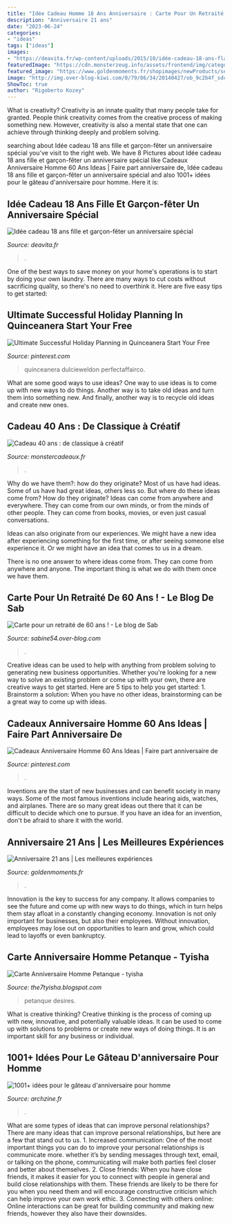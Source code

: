 ```yaml
---
title: "Idée Cadeau Homme 18 Ans Anniversaire : Carte Pour Un Retraité De 60 Ans !"
description: "Anniversaire 21 ans"
date: "2023-06-24"
categories:
- "ideas"
tags: ["ideas"]
images:
- "https://deavita.fr/wp-content/uploads/2015/10/idée-cadeau-18-ans-flasques-cuir-pourpre-rose-corail.jpg"
featuredImage: "https://cdn.monsterzeug.info/assets/frontend/img/categories/57.jpg"
featured_image: "https://www.goldenmoments.fr/shopimages/newProducts/seasonalPages/C170A8213E8A.jpg"
image: "http://img.over-blog-kiwi.com/0/79/86/34/20140427/ob_9c2b4f_sdc15656.JPG"
ShowToc: true
author: "Rigoberto Kozey"
---
```



What is creativity?
Creativity is an innate quality that many people take for granted. People think creativity comes from the creative process of making something new. However, creativity is also a mental state that one can achieve through thinking deeply and problem solving.

	

		
searching about Idée cadeau 18 ans fille et garçon-fêter un anniversaire spécial you've visit to the right web. We have 8 Pictures about Idée cadeau 18 ans fille et garçon-fêter un anniversaire spécial like Cadeaux Anniversaire Homme 60 Ans Ideas | Faire part anniversaire de, Idée cadeau 18 ans fille et garçon-fêter un anniversaire spécial and also 1001+ idées pour le gâteau d&#039;anniversaire pour homme. Here it is:
		
    
## Idée Cadeau 18 Ans Fille Et Garçon-fêter Un Anniversaire Spécial

<img loading=lazy src="https://deavita.fr/wp-content/uploads/2015/10/idée-cadeau-18-ans-flasques-cuir-pourpre-rose-corail.jpg" onerror="this.onerror=null;this.src='https://tse3.mm.bing.net/th?id=OIP.TMRoiAOTOX6CzlKkr72xZQHaHa&amp;pid=15.1';" alt="Idée cadeau 18 ans fille et garçon-fêter un anniversaire spécial">

_Source: deavita.fr_

>. 

	

One of the best ways to save money on your home's operations is to start by doing your own laundry. There are many ways to cut costs without sacrificing quality, so there's no need to overthink it. Here are five easy tips to get started:

    
## Ultimate Successful Holiday Planning In Quinceanera Start Your Free

<img loading=lazy src="https://i.pinimg.com/736x/79/ef/b5/79efb57ddcd407292d24286390eb9c15.jpg" onerror="this.onerror=null;this.src='https://tse2.mm.bing.net/th?id=OIP.pKi-iibYzxjZny6p8aeipAHaI_&amp;pid=15.1';" alt="Ultimate Successful Holiday Planning in Quinceanera Start Your Free">

_Source: pinterest.com_

>quinceanera dulcieweldon perfectaffairco. 

	

What are some good ways to use ideas?
One way to use ideas is to come up with new ways to do things. Another way is to take old ideas and turn them into something new. And finally, another way is to recycle old ideas and create new ones.

    
## Cadeau 40 Ans : De Classique à Créatif

<img loading=lazy src="https://cdn.monsterzeug.info/assets/frontend/img/categories/57.jpg" onerror="this.onerror=null;this.src='https://tse1.mm.bing.net/th?id=OIP.9EgbNjXDktpUiYQwL3CgEAHaDt&amp;pid=15.1';" alt="Cadeau 40 ans : de classique à créatif">

_Source: monstercadeaux.fr_

>. 

	

Why do we have them?: how do they originate?
Most of us have had ideas. Some of us have had great ideas, others less so. But where do these ideas come from? How do they originate?
Ideas can come from anywhere and everywhere. They can come from our own minds, or from the minds of other people. They can come from books, movies, or even just casual conversations.

Ideas can also originate from our experiences. We might have a new idea after experiencing something for the first time, or after seeing someone else experience it. Or we might have an idea that comes to us in a dream.

There is no one answer to where ideas come from. They can come from anywhere and anyone. The important thing is what we do with them once we have them.

    
## Carte Pour Un Retraité De 60 Ans ! - Le Blog De Sab

<img loading=lazy src="http://img.over-blog-kiwi.com/0/79/86/34/20140427/ob_9c2b4f_sdc15656.JPG" onerror="this.onerror=null;this.src='https://tse3.mm.bing.net/th?id=OIP.TdBAZRdaVCm-15Na61bK1QHaJ4&amp;pid=15.1';" alt="Carte pour un retraité de 60 ans ! - Le blog de Sab">

_Source: sabine54.over-blog.com_

>. 

	

Creative ideas can be used to help with anything from problem solving to generating new business opportunities. Whether you're looking for a new way to solve an existing problem or come up with your own, there are creative ways to get started. Here are 5 tips to help you get started: 1. Brainstorm a solution: When you have no other ideas, brainstorming can be a great way to come up with ideas.

    
## Cadeaux Anniversaire Homme 60 Ans Ideas | Faire Part Anniversaire De

<img loading=lazy src="https://i.pinimg.com/736x/c2/a3/f0/c2a3f002763ef10f309849ef9758bab8.jpg" onerror="this.onerror=null;this.src='https://tse3.mm.bing.net/th?id=OIP.RZkwVsrSLdjd5-l2UA_1-AHaJ3&amp;pid=15.1';" alt="Cadeaux Anniversaire Homme 60 Ans Ideas | Faire part anniversaire de">

_Source: pinterest.com_

>. 

	

Inventions are the start of new businesses and can benefit society in many ways. Some of the most famous inventions include hearing aids, watches, and airplanes. There are so many great ideas out there that it can be difficult to decide which one to pursue. If you have an idea for an invention, don't be afraid to share it with the world.

    
## Anniversaire 21 Ans | Les Meilleures Expériences

<img loading=lazy src="https://www.goldenmoments.fr/shopimages/newProducts/seasonalPages/C170A8213E8A.jpg" onerror="this.onerror=null;this.src='https://tse2.mm.bing.net/th?id=OIP.EvAdpkN5ugTDbbSp_9F3AgHaFe&amp;pid=15.1';" alt="Anniversaire 21 ans | Les meilleures expériences">

_Source: goldenmoments.fr_

>. 

	

Innovation is the key to success for any company. It allows companies to see the future and come up with new ways to do things, which in turn helps them stay afloat in a constantly changing economy. Innovation is not only important for businesses, but also their employees. Without innovation, employees may lose out on opportunities to learn and grow, which could lead to layoffs or even bankruptcy.

    
## Carte Anniversaire Homme Petanque - Tyisha

<img loading=lazy src="https://lh3.googleusercontent.com/proxy/wxh3oDjM9leunFtxZz5FTvZPpG39YKGODMHo08M1wgcG81bV1LqUtjVAEFcUIcXL4uBNw0rkDUjr6MJtizhgnNrJJfZrPRWoUREOZwm4IhCExtBd637ayyI67FcV9eYZpebnUh6JPkt75w=s0-d" onerror="this.onerror=null;this.src='https://tse2.mm.bing.net/th?id=OIP.3irgi3poRc3ukahxOJ7EzAAAAA&amp;pid=15.1';" alt="Carte Anniversaire Homme Petanque - tyisha">

_Source: the7tyisha.blogspot.com_

>petanque desires. 

	

What is creative thinking?
Creative thinking is the process of coming up with new, innovative, and potentially valuable ideas. It can be used to come up with solutions to problems or create new ways of doing things. It is an important skill for any business or individual.

    
## 1001+ Idées Pour Le Gâteau D&#039;anniversaire Pour Homme

<img loading=lazy src="https://archzine.fr/wp-content/uploads/2017/04/loup-beau-gâteau-d-anniversaire-pour-homme-bleu-et-noir.jpg" onerror="this.onerror=null;this.src='https://tse2.mm.bing.net/th?id=OIP.tZBNECNP_qXEvmCz-_TAngHaJi&amp;pid=15.1';" alt="1001+ idées pour le gâteau d&#039;anniversaire pour homme">

_Source: archzine.fr_

>. 

	

What are some types of ideas that can improve personal relationships?
There are many ideas that can improve personal relationships, but here are a few that stand out to us. 1. Increased communication: One of the most important things you can do to improve your personal relationships is communicate more. whether it’s by sending messages through text, email, or talking on the phone, communicating will make both parties feel closer and better about themselves. 2. Close friends: When you have close friends, it makes it easier for you to connect with people in general and build close relationships with them. These friends are likely to be there for you when you need them and will encourage constructive criticism which can help improve your own work ethic. 3. Connecting with others online: Online interactions can be great for building community and making new friends, however they also have their downsides.

